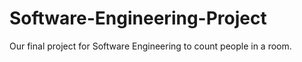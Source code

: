 # Software-Engineering-Project
Our final project for Software Engineering to count people in a room.
